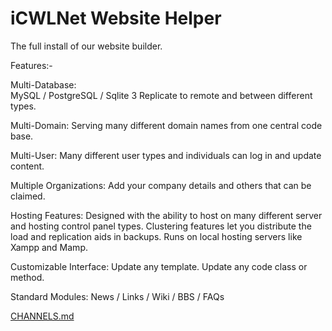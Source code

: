 # iCWLNet Website Helper
 The full install of our website builder.

 Features:-
 
 Multi-Database:<br>
 MySQL / PostgreSQL / Sqlite 3
 Replicate to remote and between different types.
 
 Multi-Domain:
 Serving many different domain names from one central code base.
 
 Multi-User:
 Many different user types and individuals can log in and update content.
 
 Multiple Organizations:
 Add your company details and others that can be claimed.  
 
 Hosting Features:
 Designed with the ability to host on many different server and hosting control panel types.
 Clustering features let you distribute the load and replication aids in backups.
 Runs on local hosting servers like Xampp and Mamp.

 Customizable Interface:
 Update any template.
 Update any code class or method.

 Standard Modules:
 News / Links / Wiki / BBS / FAQs

[CHANNELS.md](CHANNELS.md)
